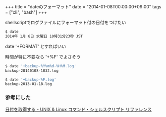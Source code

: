 +++
title = "dateのフォーマット"
date = "2014-01-08T00:00:00+09:00"
tags = ["cli", "bash"]
+++

shellscriptでログファイルにフォーマット付の日付をつけたい

```bash
$ date
2014年 1月 8日 水曜日 10時31分23秒 JST
```

date '+FORMAT' とすればいい

時間が特に不要なら '+%F' でよさそう

```bash
$ date '+backup-%Y%m%d-%H%M.log'
backup-20140108-1032.log

$ date '+backup-%F.log'
backup-2013-01-18.log
```

### 参考にした

[日付を取得する - UNIX & Linux コマンド・シェルスクリプト リファレンス](http://shellscript.sunone.me/date.html#date-3)